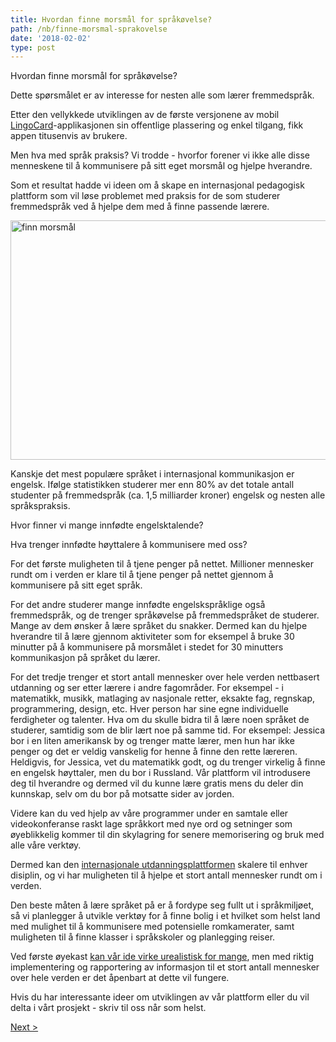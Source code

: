 ```yaml
---
title: Hvordan finne morsmål for språkøvelse?
path: /nb/finne-morsmal-sprakovelse
date: '2018-02-02'
type: post
---
```


Hvordan finne morsmål for språkøvelse?

Dette spørsmålet er av interesse for nesten alle som lærer fremmedspråk.

Etter den vellykkede utviklingen av de første versjonene av mobil <a href="https://lingocard.com">LingoCard</a>-applikasjonen sin offentlige plassering og enkel tilgang, fikk appen titusenvis av brukere.

Men hva med språk praksis? Vi trodde - hvorfor forener vi ikke alle disse menneskene til å kommunisere på sitt eget morsmål og hjelpe hverandre.

Som et resultat hadde vi ideen om å skape en internasjonal pedagogisk plattform som vil løse problemet med praksis for de som studerer fremmedspråk ved å hjelpe dem med å finne passende lærere.

<img class="aligncenter wp-image-78 size-full" src="../images/platform/social-network.jpg" alt="finn morsmål" width="628" height="383" />

Kanskje det mest populære språket i internasjonal kommunikasjon er engelsk. Ifølge statistikken studerer mer enn 80% av det totale antall studenter på fremmedspråk (ca. 1,5 milliarder kroner) engelsk og nesten alle språkspraksis.

Hvor finner vi mange innfødte engelsktalende?

Hva trenger innfødte høyttalere å kommunisere med oss?

For det første muligheten til å tjene penger på nettet. Millioner mennesker rundt om i verden er klare til å tjene penger på nettet gjennom å kommunisere på sitt eget språk.

For det andre studerer mange innfødte engelskspråklige også fremmedspråk, og de trenger språkøvelse på fremmedspråket de studerer. Mange av dem ønsker å lære språket du snakker. Dermed kan du hjelpe hverandre til å lære gjennom aktiviteter som for eksempel å bruke 30 minutter på å kommunisere på morsmålet i stedet for 30 minutters kommunikasjon på språket du lærer.

For det tredje trenger et stort antall mennesker over hele verden nettbasert utdanning og ser etter lærere i andre fagområder. For eksempel - i matematikk, musikk, matlaging av nasjonale retter, eksakte fag, regnskap, programmering, design, etc. Hver person har sine egne individuelle ferdigheter og talenter. Hva om du skulle bidra til å lære noen språket de studerer, samtidig som de blir lært noe på samme tid. For eksempel: Jessica bor i en liten amerikansk by og trenger matte lærer, men hun har ikke penger og det er veldig vanskelig for henne å finne den rette læreren. Heldigvis, for Jessica, vet du matematikk godt, og du trenger virkelig å finne en engelsk høyttaler, men du bor i Russland. Vår plattform vil introdusere deg til hverandre og dermed vil du kunne lære gratis mens du deler din kunnskap, selv om du bor på motsatte sider av jorden.

Videre kan du ved hjelp av våre programmer under en samtale eller videokonferanse raskt lage språkkort med nye ord og setninger som øyeblikkelig kommer til din skylagring for senere memorisering og bruk med alle våre verktøy.

Dermed kan den <a href="https://lingocard.com">internasjonale utdanningsplattformen</a> skalere til enhver disiplin, og vi har muligheten til å hjelpe et stort antall mennesker rundt om i verden.

Den beste måten å lære språket på er å fordype seg fullt ut i språkmiljøet, så vi planlegger å utvikle verktøy for å finne bolig i et hvilket som helst land med mulighet til å kommunisere med potensielle romkamerater, samt muligheten til å finne klasser i språkskoler og planlegging reiser.

Ved første øyekast <a href="/nb/?lang=nb">kan vår ide virke urealistisk for mange</a>, men med riktig implementering og rapportering av informasjon til et stort antall mennesker over hele verden er det åpenbart at dette vil fungere.

Hvis du har interessante ideer om utviklingen av vår plattform eller du vil delta i vårt prosjekt - skriv til oss når som helst.

<a href="/nb/hvordan-laere-engelsk-raskt">Next ></a>